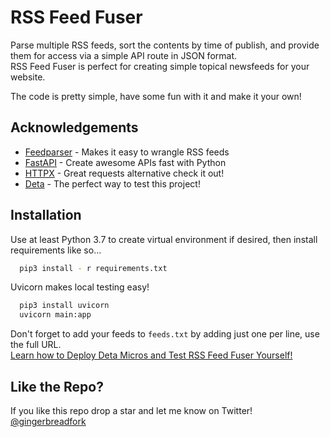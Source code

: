 
# RSS Feed Fuser

Parse multiple RSS feeds, sort the contents by time of publish, and provide them for access via a simple API route in JSON format.<br>
RSS Feed Fuser is perfect for creating simple topical newsfeeds for your website.

The code is pretty simple, have some fun with it and make it your own!

## Acknowledgements

 - [Feedparser](https://github.com/kurtmckee/feedparser) - Makes it easy to wrangle RSS feeds
 - [FastAPI](https://github.com/tiangolo/fastapi) - Create awesome APIs fast with Python
 - [HTTPX](https://github.com/encode/httpx) - Great requests alternative check it out!
 - [Deta](https://www.deta.sh/) - The perfect way to test this project!

## Installation 

Use at least Python 3.7 to create virtual environment if desired, then install requirements like so...

```bash 
  pip3 install - r requirements.txt
```
Uvicorn makes local testing easy!
```bash
  pip3 install uvicorn
  uvicorn main:app
```
Don't forget to add your feeds to `feeds.txt` by adding just one per line, use the full URL.<br>
[Learn how to Deploy Deta Micros and Test RSS Feed Fuser Yourself!](https://docs.deta.sh/docs/micros/getting_started)

## Like the Repo?

If you like this repo drop a star and let me know on Twitter! [@gingerbreadfork](https://twitter.com/gingerbreadfork)

